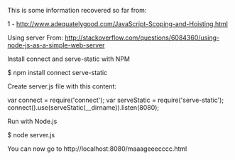 This is some information recovered so far from:

1 - http://www.adequatelygood.com/JavaScript-Scoping-and-Hoisting.html

Using server
From: http://stackoverflow.com/questions/6084360/using-node-js-as-a-simple-web-server

Install connect and serve-static with NPM

$ npm install connect serve-static

Create server.js file with this content:

var connect = require('connect');
var serveStatic = require('serve-static');
connect().use(serveStatic(__dirname)).listen(8080);

Run with Node.js

$ node server.js

You can now go to http://localhost:8080/maaageeecccc.html